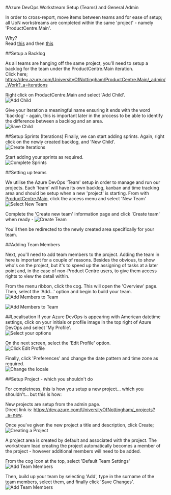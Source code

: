 #Azure DevOps Workstream Setup (Teams) and General Admin


In order to cross-report, move items between teams and for ease of setup; all UoN workstreams are completed within the same 'project' - namely 'ProductCentre.Main'. 

Why?  
Read 
[this](http://geekswithblogs.net/Optikal/archive/2013/09/05/153944.aspx) and then [this](https://nkdagility.com/one-team-project/)


##Setup a Backlog

As all teams are hanging off the same project, you'll need to setup a backlog for the team under the ProductCentre.Main iteration.  
Click here; https://dev.azure.com/UniversityOfNottingham/ProductCentre.Main/_admin/_Work?_a=iterations

Right click on ProductCentre.Main and select 'Add Child'.  
![Add Child](./images/CreateBacklog.PNG "Add Child") 

Give your iteration a meaningful name ensuring it ends with the word 'backlog' - again, this is important later in the process to be able to identify the difference between a backlog and an area.   
![Save Child](./images/CreateBacklog1.PNG "Save Child") 

##Setup Sprints (Iterations)
Finally, we can start adding sprints.  Again, right click on the newly created backlog, and 'New Child'.  
![Create Iterations](./images/CreateBacklog2.PNG "Create Iterations") 

Start adding your sprints as required.   
![Complete Sprints](./images/CreateBacklog3.PNG "Complete Sprints") 



##Setting up teams

We utilise the Azure DevOps 'Team' setup in order to manage and run our projects.  Each 'team' will have its own backlog, kanban and time tracking area and should be setup when a new 'project' is starting. 
From with [ProductCentre.Main](https://dev.azure.com/UniversityOfNottingham/ProductCentre.Main), click the access menu and select 'New Team' 
![Select New Team](./images/CreateTeam.PNG "Select New Team") 

Complete the 'Create new team' information page and click 'Create team' when ready - 
![Create Team](./images/CreateTeam1.PNG "Create Team") 

You'll then be redirected to the newly created area specifically for your team.  

##Adding Team Members

Next, you'll need to add team members to the project.  Adding the team in here is important for a couple of reasons.  Besides the obvious, to show who's on the project, but it's to speed up the assigning of tasks at a later point and, in the case of non-Product Centre users, to give them access rights to view the detail within.  

From the menu ribbon, click the cog.  This will open the 'Overview' page.  Then, select the 'Add...' option and begin to build your team. 
![Add Members to Team](./images/CreateTeam2.PNG "Add Members to Team") 


![Add Members to Team](./images/CreateTeam3.PNG "Add Members to Team") 



##Localisation
If your Azure DevOps is appearing with American datetime settings, click on your initials or profile image in the top right of Azure DevOps and select 'My Profile'.  
![Select your options](./images/Localisation1.PNG "Select your options") 

On the next screen, select the 'Edit Profile' option.  
![Click Edit Profile](./images/Localisation2.PNG "Click Edit Profile") 

Finally, click 'Preferences' and change the date pattern and time zone as required.  
![Change the locale](./images/Localisation3.PNG "Change the locale") 

##Setup Project - which you shouldn't do 

For completness, this is how you setup a new project... which you shouldn't... but this is how: 

New projects are setup from the admin page.  
Direct link is: https://dev.azure.com/UniversityOfNottingham/_projects?_a=new.

Once you've given the new project a title and description, click Create; 
![Creating a Project](./images/CreateProject1.PNG "Creating a Project") 

A project area is created by default and associated with the project.  The workstream lead creating the project automatically becomes a member of the project - however additional members will need to be added.

From the cog icon at the top, select 'Default Team Settings'  
![Add Team Members](./images/CreateProject2.PNG "Add Team Members") 

Then, build up your team by selecting 'Add', type in the surname of the team members, select them, and finally click 'Save Changes'.  
![Add Team Members](./images/CreateProject3.PNG "Add Team Members") 

